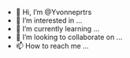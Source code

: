 - 👋 Hi, I’m @Yvonneprtrs
- 👀 I’m interested in ...
- 🌱 I’m currently learning ...
- 💞️ I’m looking to collaborate on ...
- 📫 How to reach me ...

<!---
Yvonneprtrs/Yvonneprtrs is a ✨ special ✨ repository because its `README.md` (this file) appears on your GitHub profile.
You can click the Preview link to take a look at your changes.
--->
